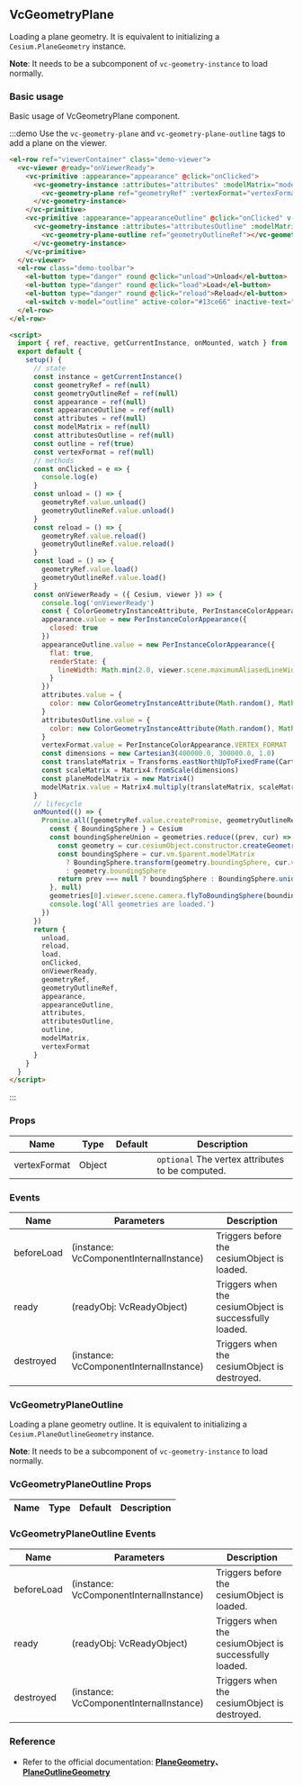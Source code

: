 ## VcGeometryPlane

Loading a plane geometry. It is equivalent to initializing a `Cesium.PlaneGeometry` instance.

**Note**: It needs to be a subcomponent of `vc-geometry-instance` to load normally.

### Basic usage

Basic usage of VcGeometryPlane component.

:::demo Use the `vc-geometry-plane` and `vc-geometry-plane-outline` tags to add a plane on the viewer.

```html
<el-row ref="viewerContainer" class="demo-viewer">
  <vc-viewer @ready="onViewerReady">
    <vc-primitive :appearance="appearance" @click="onClicked">
      <vc-geometry-instance :attributes="attributes" :modelMatrix="modelMatrix">
        <vc-geometry-plane ref="geometryRef" :vertexFormat="vertexFormat"></vc-geometry-plane>
      </vc-geometry-instance>
    </vc-primitive>
    <vc-primitive :appearance="appearanceOutline" @click="onClicked" v-if="outline">
      <vc-geometry-instance :attributes="attributesOutline" :modelMatrix="modelMatrix">
        <vc-geometry-plane-outline ref="geometryOutlineRef"></vc-geometry-plane-outline>
      </vc-geometry-instance>
    </vc-primitive>
  </vc-viewer>
  <el-row class="demo-toolbar">
    <el-button type="danger" round @click="unload">Unload</el-button>
    <el-button type="danger" round @click="load">Load</el-button>
    <el-button type="danger" round @click="reload">Reload</el-button>
    <el-switch v-model="outline" active-color="#13ce66" inactive-text="Show border"> </el-switch>
  </el-row>
</el-row>

<script>
  import { ref, reactive, getCurrentInstance, onMounted, watch } from 'vue'
  export default {
    setup() {
      // state
      const instance = getCurrentInstance()
      const geometryRef = ref(null)
      const geometryOutlineRef = ref(null)
      const appearance = ref(null)
      const appearanceOutline = ref(null)
      const attributes = ref(null)
      const modelMatrix = ref(null)
      const attributesOutline = ref(null)
      const outline = ref(true)
      const vertexFormat = ref(null)
      // methods
      const onClicked = e => {
        console.log(e)
      }
      const unload = () => {
        geometryRef.value.unload()
        geometryOutlineRef.value.unload()
      }
      const reload = () => {
        geometryRef.value.reload()
        geometryOutlineRef.value.reload()
      }
      const load = () => {
        geometryRef.value.load()
        geometryOutlineRef.value.load()
      }
      const onViewerReady = ({ Cesium, viewer }) => {
        console.log('onViewerReady')
        const { ColorGeometryInstanceAttribute, PerInstanceColorAppearance, Matrix4, Cartesian3, Transforms } = Cesium
        appearance.value = new PerInstanceColorAppearance({
          closed: true
        })
        appearanceOutline.value = new PerInstanceColorAppearance({
          flat: true,
          renderState: {
            lineWidth: Math.min(2.0, viewer.scene.maximumAliasedLineWidth)
          }
        })
        attributes.value = {
          color: new ColorGeometryInstanceAttribute(Math.random(), Math.random(), Math.random(), 0.5)
        }
        attributesOutline.value = {
          color: new ColorGeometryInstanceAttribute(Math.random(), Math.random(), Math.random())
        }
        vertexFormat.value = PerInstanceColorAppearance.VERTEX_FORMAT
        const dimensions = new Cartesian3(400000.0, 300000.0, 1.0)
        const translateMatrix = Transforms.eastNorthUpToFixedFrame(Cartesian3.fromDegrees(108, 38))
        const scaleMatrix = Matrix4.fromScale(dimensions)
        const planeModelMatrix = new Matrix4()
        modelMatrix.value = Matrix4.multiply(translateMatrix, scaleMatrix, planeModelMatrix)
      }
      // lifecycle
      onMounted(() => {
        Promise.all([geometryRef.value.createPromise, geometryOutlineRef.value.createPromise]).then(geometries => {
          const { BoundingSphere } = Cesium
          const boundingSphereUnion = geometries.reduce((prev, cur) => {
            const geometry = cur.cesiumObject.constructor.createGeometry(cur.cesiumObject)
            const boundingSphere = cur.vm.$parent.modelMatrix
              ? BoundingSphere.transform(geometry.boundingSphere, cur.vm.$parent.modelMatrix)
              : geometry.boundingSphere
            return prev === null ? boundingSphere : BoundingSphere.union(prev, boundingSphere)
          }, null)
          geometries[0].viewer.scene.camera.flyToBoundingSphere(boundingSphereUnion)
          console.log('All geometries are loaded.')
        })
      })
      return {
        unload,
        reload,
        load,
        onClicked,
        onViewerReady,
        geometryRef,
        geometryOutlineRef,
        appearance,
        appearanceOutline,
        attributes,
        attributesOutline,
        outline,
        modelMatrix,
        vertexFormat
      }
    }
  }
</script>
```

:::

### Props

| Name         | Type   | Default | Description                                      |
| ------------ | ------ | ------- | ------------------------------------------------ |
| vertexFormat | Object |         | `optional` The vertex attributes to be computed. |

### Events

| Name       | Parameters                              | Description                                            |
| ---------- | --------------------------------------- | ------------------------------------------------------ |
| beforeLoad | (instance: VcComponentInternalInstance) | Triggers before the cesiumObject is loaded.            |
| ready      | (readyObj: VcReadyObject)               | Triggers when the cesiumObject is successfully loaded. |
| destroyed  | (instance: VcComponentInternalInstance) | Triggers when the cesiumObject is destroyed.           |

### VcGeometryPlaneOutline

Loading a plane geometry outline. It is equivalent to initializing a `Cesium.PlaneOutlineGeometry` instance.

**Note**: It needs to be a subcomponent of `vc-geometry-instance` to load normally.

### VcGeometryPlaneOutline Props

| Name | Type | Default | Description |
| ---- | ---- | ------- | ----------- |

### VcGeometryPlaneOutline Events

| Name       | Parameters                              | Description                                            |
| ---------- | --------------------------------------- | ------------------------------------------------------ |
| beforeLoad | (instance: VcComponentInternalInstance) | Triggers before the cesiumObject is loaded.            |
| ready      | (readyObj: VcReadyObject)               | Triggers when the cesiumObject is successfully loaded. |
| destroyed  | (instance: VcComponentInternalInstance) | Triggers when the cesiumObject is destroyed.           |

### Reference

- Refer to the official documentation: **[PlaneGeometry](https://cesium.com/docs/cesiumjs-ref-doc/PlaneGeometry.html)、[PlaneOutlineGeometry](https://cesium.com/docs/cesiumjs-ref-doc/PlaneOutlineGeometry.html)**
